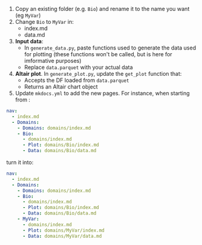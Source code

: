 1) Copy an existing folder (e.g. `Bio`) and rename it to the name you want (eg `MyVar`)
2) Change `Bio` to `MyVar` in:
    * index.md
    * data.md
3) **Input data**:
    * In `generate_data.py`, paste functions used to generate the data used for plotting (these functions won't be called, but is here for imformative purposes)
    * Replace `data.parquet` with your actual data
4) **Altair plot**. In `generate_plot.py`, update the `get_plot` function that:
    * Accepts the DF loaded from `data.parquet`
    * Returns an Altair chart object
5) Update `mkdocs.yml` to add the new pages. For instance, when starting from :
```yaml
nav:
  - index.md
  - Domains:
    - Domains: domains/index.md
    - Bio: 
      - domains/index.md
      - Plot: domains/Bio/index.md
      - Data: domains/Bio/data.md
```
turn it into:
```yaml
nav:
  - index.md
  - Domains:
    - Domains: domains/index.md
    - Bio: 
      - domains/index.md
      - Plot: domains/Bio/index.md
      - Data: domains/Bio/data.md
    - MyVar: 
      - domains/index.md
      - Plot: domains/MyVar/index.md
      - Data: domains/MyVar/data.md
```
